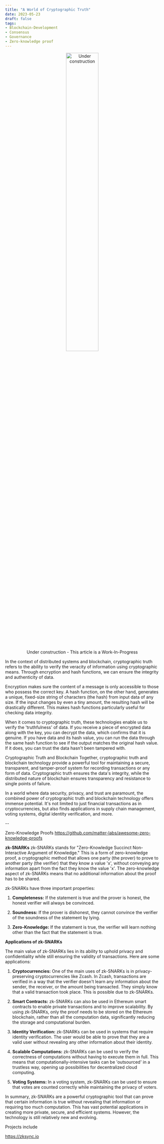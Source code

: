 ```yaml
---
title: "A World of Cryptographic Truth"
date: 2023-05-23
draft: false
tags:
- Blockchain-Development
- Consensus
- Governance 
- Zero-knowledge proof
---
```




<figure style="text-align: center;">
    <img width="50%" src="../underconstruction.jpeg" alt="Under construction">
    <div>Under construction - This article is a Work-In-Progress</div>
</figure>

In the context of distributed systems and blockchain, cryptographic truth refers to the ability to verify the veracity of information using cryptographic means. Through encryption and hash functions, we can ensure the integrity and authenticity of data.

Encryption makes sure the content of a message is only accessible to those who possess the correct key. A hash function, on the other hand, generates a unique, fixed-size string of characters (the hash) from input data of any size. If the input changes by even a tiny amount, the resulting hash will be drastically different. This makes hash functions particularly useful for checking data integrity.

When it comes to cryptographic truth, these technologies enable us to verify the 'truthfulness' of data. If you receive a piece of encrypted data along with the key, you can decrypt the data, which confirms that it is genuine. If you have data and its hash value, you can run the data through the same hash function to see if the output matches the original hash value. If it does, you can trust the data hasn't been tampered with.

Cryptographic Truth and Blockchain
Together, cryptographic truth and blockchain technology provide a powerful tool for maintaining a secure, transparent, and tamper-proof system for recording transactions or any form of data. Cryptographic truth ensures the data's integrity, while the distributed nature of blockchain ensures transparency and resistance to single points of failure.

In a world where data security, privacy, and trust are paramount, the combined power of cryptographic truth and blockchain technology offers immense potential. It's not limited to just financial transactions as in cryptocurrencies, but also finds applications in supply chain management, voting systems, digital identity verification, and more.

--

Zero-Knowledge Proofs 
https://github.com/matter-labs/awesome-zero-knowledge-proofs

**zk-SNARKs**
zk-SNARKs stands for "Zero-Knowledge Succinct Non-Interactive Argument of Knowledge." This is a form of zero-knowledge proof, a cryptographic method that allows one party (the prover) to prove to another party (the verifier) that they know a value 'x', without conveying any information apart from the fact they know the value 'x'. The zero-knowledge aspect of zk-SNARKs means that no additional information about the proof has to be shared.

zk-SNARKs have three important properties:

1. **Completeness:** If the statement is true and the prover is honest, the honest verifier will always be convinced.

2. **Soundness:** If the prover is dishonest, they cannot convince the verifier of the soundness of the statement by lying.

3. **Zero-Knowledge:** If the statement is true, the verifier will learn nothing other than the fact that the statement is true.

**Applications of zk-SNARKs**

The main value of zk-SNARKs lies in its ability to uphold privacy and confidentiality while still ensuring the validity of transactions. Here are some applications:

1. **Cryptocurrencies:** One of the main uses of zk-SNARKs is in privacy-preserving cryptocurrencies like Zcash. In Zcash, transactions are verified in a way that the verifier doesn't learn any information about the sender, the receiver, or the amount being transacted. They simply know that a valid transaction took place. This is possible due to zk-SNARKs.

2. **Smart Contracts:** zk-SNARKs can also be used in Ethereum smart contracts to enable private transactions and to improve scalability. By using zk-SNARKs, only the proof needs to be stored on the Ethereum blockchain, rather than all the computation data, significantly reducing the storage and computational burden.

3. **Identity Verification:** zk-SNARKs can be used in systems that require identity verification. The user would be able to prove that they are a valid user without revealing any other information about their identity.

4. **Scalable Computations:** zk-SNARKs can be used to verify the correctness of computations without having to execute them in full. This means that computationally-intensive tasks can be 'outsourced' in a trustless way, opening up possibilities for decentralized cloud computing.

5. **Voting Systems:** In a voting system, zk-SNARKs can be used to ensure that votes are counted correctly while maintaining the privacy of voters.

In summary, zk-SNARKs are a powerful cryptographic tool that can prove that certain information is true without revealing that information or requiring too much computation. This has vast potential applications in creating more private, secure, and efficient systems. However, the technology is still relatively new and evolving.

Projects include 

https://zksync.io
